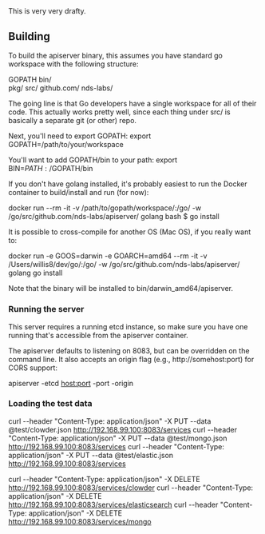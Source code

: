 ##

This is very very drafty.

## Building

To build the apiserver binary, this assumes you have standard go workspace with the following structure:

GOPATH
  bin/   
  pkg/
  src/
    github.com/
      nds-labs/

The going line is that Go developers have a single workspace for all of their code.  This actually works pretty well, since each thing under src/ is basically a separate git (or other) repo.

Next, you'll need to export GOPATH:
export GOPATH=/path/to/your/workspace

You'll want to add GOPATH/bin to your path:
export BIN=$PATH:/$GOPATH/bin

If you don't have golang installed, it's probably easiest to run the Docker container to build/install and run (for now):

docker run --rm -it -v /path/to/gopath/workspace/:/go/ -w /go/src/github.com/nds-labs/apiserver/  golang  bash
$ go install

It is possible to cross-compile for another OS (Mac OS), if you really want to:

docker run -e GOOS=darwin -e GOARCH=amd64 --rm -it -v /Users/willis8/dev/go/:/go/ -w /go/src/github.com/nds-labs/apiserver/  golang  go install

Note that the binary will be installed to bin/darwin_amd64/apiserver.


### Running the server

This server requires a running etcd instance, so make sure you have one running that's accessible from the apiserver container.

The apiserver defaults to listening on 8083, but can be overridden on the command line. It also accepts an origin flag (e.g., http://somehost:port) for CORS support:

apiserver -etcd <host:port> -port <port> -origin <origin>

### Loading the test data

curl --header "Content-Type:  application/json" -X PUT --data @test/clowder.json http://192.168.99.100:8083/services
curl --header "Content-Type:  application/json" -X PUT --data @test/mongo.json http://192.168.99.100:8083/services
curl --header "Content-Type:  application/json" -X PUT --data @test/elastic.json http://192.168.99.100:8083/services

curl --header "Content-Type:  application/json" -X DELETE http://192.168.99.100:8083/services/clowder
curl --header "Content-Type:  application/json" -X DELETE http://192.168.99.100:8083/services/elasticsearch
curl --header "Content-Type:  application/json" -X DELETE http://192.168.99.100:8083/services/mongo

